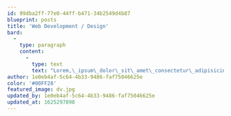 ```yaml
---
id: 99dba2ff-77e0-44ff-b471-34b2549d4b87
blueprint: posts
title: 'Web Development / Design'
bard:
  -
    type: paragraph
    content:
      -
        type: text
        text: "Lorem,\_ipsum\_dolor\_sit\_amet\_consectetur\_adipisicing\_elit.\_Pariatur,\_tenetur\_soluta?\_Eveniet\_corporis\_excepturi\_a\_ea\_et\_ullam\_at\_laboriosam\_exercitationem\_atque,\_consequuntur\_officia\_quas\_aperiam\_veritatis,\_aliquam\_nam\_obcaecati\_ad.\_Maiores\_laborum\_dolorem\_excepturi.\_Reprehenderit\_consequatur\_eaque\_rerum\_eius\_obcaecati\_error\_ullam\_rem\_officiis\_explicabo\_alias\_iste\_distinctio\_ab\_soluta,\_voluptas\_sapiente\_doloribus\_ad\_qui\_vero\_quo\_culpa\_voluptates\_sed!\_Nam,\_veritatis\_voluptates!\_Fugit\_officiis\_sunt\_fuga\_voluptatem\_a\_repellat\_ad\_suscipit\_accusamus\_magnam."
author: 1e0eb4af-5c64-4b33-9486-faf75046625e
color: '#00FF28'
featured_image: dv.jpg
updated_by: 1e0eb4af-5c64-4b33-9486-faf75046625e
updated_at: 1625297898
---
```


